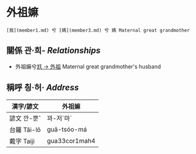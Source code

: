 # 外祖嫲
	[我](member1.md) 兮 [媽](member3.md) 兮 媽 Maternal great grandmother

## 關係 관·희- _Relationships_

- 外祖嫲兮[尪 → 外祖](member44.md) Maternal great grandmother's husband



## 稱呼 칑·허· _Address_

漢字/諺文 | 外祖嫲
--- | ---
諺文 깐-뿐ˆ | 꽈-저ˊ마ˊ
台羅 Tâi-lô | guā-tsóo-má
戴字 Taiji | gua33cor1mah4


